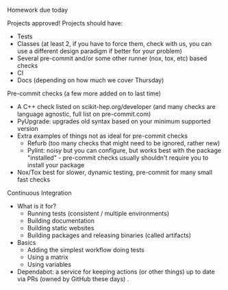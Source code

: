 Homework due today

Projects approved! Projects should have:

- Tests
- Classes (at least 2, if you have to force them, check with us, you can use a
  different design paradigm if better for your problem)
- Several pre-commit and/or some other runner (nox, tox, etc) based checks
- CI
- Docs (depending on how much we cover Thursday)

Pre-commit checks (a few more added on to last time)

- A C++ check listed on scikit-hep.org/developer (and many checks are language
  agnostic, full list on pre-commit.com)
- PyUpgrade: upgrades old syntax based on your minimum supported version
- Extra examples of things not as ideal for pre-commit checks
  - Refurb (too many checks that might need to be ignored, rather new)
  - Pylint: noisy but you can configure, but works best with the package
    "installed" - pre-commit checks usually shouldn't require you to install
    your package
- Nox/Tox best for slower, dynamic testing, pre-commit for many small fast
  checks

Continuous Integration

- What is it for?
  - Running tests (consistent / multiple environments)
  - Building documentation
  - Building static websites
  - Building packages and releasing binaries (called artifacts)
- Basics
  - Adding the simplest workflow doing tests
  - Using a matrix
  - Using variables
- Dependabot: a service for keeping actions (or other things) up to date via PRs
  (owned by GitHub these days) .
